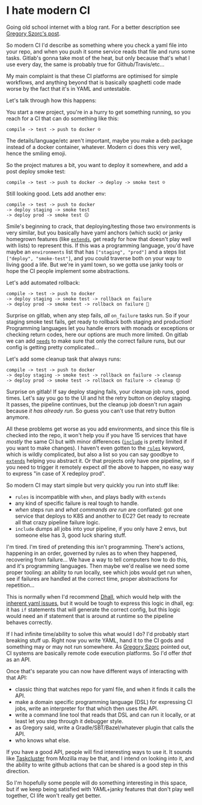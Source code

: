 # I hate modern CI

Going old school internet with a blog rant. For a better description see [Gregory Szorc's post](https://gregoryszorc.com/blog/2021/04/07/modern-ci-is-too-complex-and-misdirected/).

So modern CI I'd describe as something where you check a yaml file into your repo, and when you push it some service reads that file and runs some tasks. Gitlab's gonna take most of the heat, but only because that's what I use every day, the same is probably true for Github/Travis/etc...

My main complaint is that these CI platforms are optimised for simple workflows, and anything beyond that is basically spaghetti code made worse by the fact that it's in YAML and untestable.

Let's talk through how this happens:

You start a new project, you're in a hurry to get something running, so you reach for a CI that can do something like this:

```
compile -> test -> push to docker ☺️
```

The details/language/etc aren't important, maybe you make a deb package instead of a docker container, whatever. Modern ci does this very well, hence the smiling emoji.

So the project matures a bit, you want to deploy it somewhere, and add a post deploy smoke test:

```
compile -> test -> push to docker -> deploy -> smoke test ☺️
```

Still looking good. Lets add another env:

```
compile -> test -> push to docker
-> deploy staging -> smoke test
-> deploy prod -> smoke test 😐
```

Smile's beginning to crack, that deploying/testing those two environments is very similar, but you basically have yaml anchors (which suck) or janky homegrown features (like [`extends`](https://docs.gitlab.com/ee/ci/yaml/#extends), get ready for how that doesn't play well with lists) to represent this. If this was a programming language, you'd have maybe an `environments` list that has `["staging", "prod"]` and a steps list `["deploy", "smoke-test"]`, and you could traverse both on your way to living good a life. But we're in yaml town, so we gotta use janky tools or hope the CI people implement some abstractions.

Let's add automated rollback:

```
compile -> test -> push to docker
-> deploy staging -> smoke test -> rollback on failure
-> deploy prod -> smoke test -> rollback on failure 🤨
```

Surprise on gitlab, when any step fails, _all_ `on_failure` tasks run. So if your staging smoke test fails, get ready to rollback both staging and production! Programming languages let you handle errors with monads or exceptions or checking return codes, here our options are much more limited. On gitlab we can add [`needs`](https://docs.gitlab.com/ee/ci/yaml/#needs) to make sure that only the correct failure runs, but our config is getting pretty complicated...

Let's add some cleanup task that always runs:

```
compile -> test -> push to docker
-> deploy staging -> smoke test -> rollback on failure -> cleanup
-> deploy prod -> smoke test -> rollback on failure -> cleanup 😔
```

Surprise on gitlab! If say deploy staging fails, your cleanup job runs, good times. Let's say you go to the UI and hit the retry button on deploy staging. It passes, the pipeline continues, but the cleanup job doesn't run again because _it has already run_. So guess you can't use that retry button anymore.

All these problems get worse as you add environments, and since this file is checked into the repo, it won't help you if you have 15 services that have _mostly_ the same CI but with minor differences ([`include`](https://docs.gitlab.com/ee/ci/yaml/#include) is pretty limited if you want to make changes). I haven't even gotten to the [`rules`](https://docs.gitlab.com/ee/ci/yaml/#rules) keyword, which is wildly complicated, but also a list so you can say goodbye to [`extends`](https://docs.gitlab.com/ee/ci/yaml/#extends) helping you abstract it. Or that projects only have one pipeline, so if you need to trigger it remotely expect _all_ the above to happen, no easy way to express "in case of X redeploy prod".

So modern CI may start simple but very quickly you run into stuff like:

- `rules` is incompatible with `when`, and plays badly with `extends`
- any kind of specific failure is real tough to handle.
- _when_ steps run and _what commands are run_ are conflated: got one service that deploys to K8S and another to EC2? Get ready to recreate all that crazy pipeline failure logic.
- `include` dumps all jobs into your pipeline, if you only have 2 envs, but someone else has 3, good luck sharing stuff.

I'm tired. I'm tired of pretending this isn't programming. There's actions, happening in an order, governed by rules as to when they happened, recovering from failure... We have a way to tell computers how to do this, and it's programming languages. Then maybe we'd realise we need some proper tooling: an ability to run locally, see which jobs would get run when, see if failures are handled at the correct time, proper abstractions for repetition...

This is normally when I'd recommend [Dhall](https://dhall-lang.org/), which would help with the [inherent yaml issues](https://noyaml.com/), but it would be tough to express this logic in dhall, eg: it has `if` statements that will generate the correct config, but this logic would need an if statement that is around at runtime so the pipeline behaves correctly.

If I had infinite time/ability to solve this what would I do? I'd probably start breaking stuff up. Right now you write YAML, hand it to the CI gods and something may or may not run somewhere. As [Gregory Szorc](https://gregoryszorc.com/blog/2021/04/07/modern-ci-is-too-complex-and-misdirected/) pointed out, CI systems are basically remote code execution platforms. So I'd offer _that_ as an API.

Once that's separate you can now have different ways of interacting with that API:

- classic thing that watches repo for yaml file, and when it finds it calls the API.
- make a domain specific programming language (DSL) for expressing CI jobs, write an interpreter for that which then uses the API.
- write a command line tool that reads that DSL and can run it locally, or at least let you step through it debugger style.
- as Gregory said, write a Gradle/SBT/Bazel/whatever plugin that calls the API.
- who knows what else.

If you have a good API, people will find interesting ways to use it. It sounds like [Taskcluster](https://docs.taskcluster.net/docs) from Mozilla may be that, and I intend on looking into it, and the ability to write github actions that can be shared is a good step in this direction.

So I'm hopefully some people will do something interesting in this space, but if we keep being satisfied with YAML+janky features that don't play well together, CI life won't really get better.
